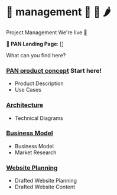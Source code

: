 # 🍳  management 🥘 🍕 🌶
Project Management
We're live 🚀 

__🥘 PAN Landing Page__: []


What can you find here?

### [PAN product concept](https://github.com/Public-Annotation-Network/management/tree/master/product) Start here!

- Product Description 
- Use Cases

### [Architecture](https://github.com/Public-Annotation-Network/management/tree/master/architecture)

- Technical Diagrams


### [Business Model](https://github.com/Public-Annotation-Network/management/tree/master/business)

- Business Model
- Market Research 


### [Website Planning](https://github.com/Public-Annotation-Network/management/tree/master/docs)

- Drafted Website Planning 
- Drafted Website Content


